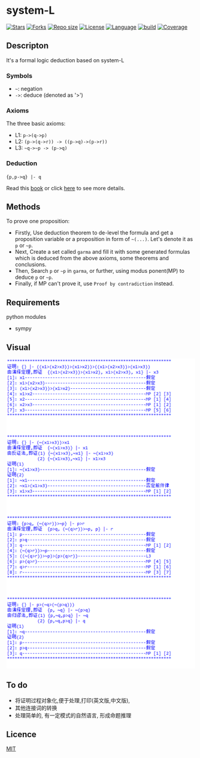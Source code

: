 # system-L
[![Stars](https://img.shields.io/github/stars/mbinary/system-L.svg?label=Stars&style=social)](https://github.com/mbinary/system-L/stargazers)
[![Forks](https://img.shields.io/github/forks/mbinary/system-L.svg?label=Fork&style=social)](https://github.com/mbinary/system-L/network/members)
[![Repo size](https://img.shields.io/github/repo-size/mbinary/system-L.svg)]()
[![License](https://img.shields.io/badge/LICENSE-MIT-blue.svg)](LICENSE)
[![Language](https://img.shields.io/badge/language-python3.5+-orange.svg)]()
[![build](https://github.com/mbinary/system-L/workflows/build/badge.svg)]()
[![Coverage](https://codecov.io/gh/mbinary/system-L/branch/master/graph/badge.svg)](https://codecov.io/github/mbinary/system-L?branch=master)


## Descripton
It's a formal logic deduction based on system-L
### Symbols
- `~`: negation
- `->`: deduce (denoted as '>')
### Axioms
The three basic axioms:
* L1: `p->(q->p)`
* L2: `(p->(q->r)) -> ((p->q)->(p->r))`
* L3: `~q->~p -> (p->q)`

### Deduction
`{p,p->q} |- q`

Read this [book](src/mathematical-logic.pdf) or click [here](https://en.wikipedia.org/wiki/Mathematical_logic) to see more details.

## Methods
To prove one proposition:
* Firstly, Use deduction theorem to de-level the formula and get a proposition variable or a proposition in form of `~(...)`. Let's denote it as `p` or `~p`.
* Next, Create a set called `garma` and fill it with some generated formulas which is deduced from the above axioms, some theorems and conclusions.
* Then, Search `p` or `~p` in `garma`, or further, using modus ponent(MP) to deduce  `p` or `~p`.
* Finally, if MP can't prove it, use `Proof by contradiction` instead.

## Requirements
python modules
* sympy

## Visual
![](src/sys-L.png)

## To do
* 将证明过程对象化,便于处理,打印(英文版,中文版),
* 其他连接词的转换
* 处理简单的, 有一定模式的自然语言, 形成命题推理

## Licence
[MIT](LICENCE)
